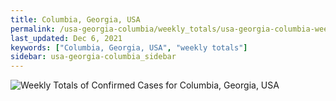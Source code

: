 ```yaml
---
title: Columbia, Georgia, USA
permalink: /usa-georgia-columbia/weekly_totals/usa-georgia-columbia-weekly_totals.html
last_updated: Dec 6, 2021
keywords: ["Columbia, Georgia, USA", "weekly totals"]
sidebar: usa-georgia-columbia_sidebar
---
```


![Weekly Totals of Confirmed Cases for Columbia, Georgia, USA](/covid_tracker/images/graphs/usa-georgia-columbia-weekly_totals_graph.png)
